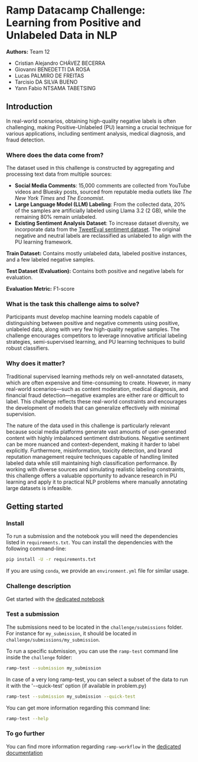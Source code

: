 # Ramp Datacamp Challenge: Learning from Positive and Unlabeled Data in NLP

**Authors:** Team 12
- Cristian Alejandro CHÁVEZ BECERRA
- Giovanni BENEDETTI DA ROSA
- Lucas PALMIRO DE FREITAS
- Tarcisio DA SILVA BUENO
- Yann Fabio NTSAMA TABETSING

## Introduction

In real-world scenarios, obtaining high-quality negative labels is often challenging, making Positive-Unlabeled (PU) learning a crucial technique for various applications, including sentiment analysis, medical diagnosis, and fraud detection.

### Where does the data come from?
The dataset used in this challenge is constructed by aggregating and processing text data from multiple sources:
- **Social Media Comments**: 15,000 comments are collected from YouTube videos and Bluesky posts, sourced from reputable media outlets like *The New York Times* and *The Economist*.
- **Large Language Model (LLM) Labeling**: From the collected data, 20% of the samples are artificially labeled using Llama 3.2 (2 GB), while the remaining 80% remain unlabeled.
- **Existing Sentiment Analysis Dataset**: To increase dataset diversity, we incorporate data from the [TweetEval sentiment dataset](https://github.com/cardiffnlp/tweeteval/tree/main/datasets/sentiment). The original negative and neutral labels are reclassified as unlabeled to align with the PU learning framework.

**Train Dataset:** Contains mostly unlabeled data, labeled positive instances, and a few labeled negative samples.

**Test Dataset (Evaluation):** Contains both positive and negative labels for evaluation. 

**Evaluation Metric:** F1-score

### What is the task this challenge aims to solve?
Participants must develop machine learning models capable of distinguishing between positive and negative comments using positive, unlabeled data, along with very few high-quality negative samples. The challenge encourages competitors to leverage innovative artificial labeling strategies, semi-supervised learning, and PU learning techniques to build robust classifiers.

### Why does it matter?
Traditional supervised learning methods rely on well-annotated datasets, which are often expensive and time-consuming to create. However, in many real-world scenarios—such as content moderation, medical diagnosis, and financial fraud detection—negative examples are either rare or difficult to label. This challenge reflects these real-world constraints and encourages the development of models that can generalize effectively with minimal supervision. 

The nature of the data used in this challenge is particularly relevant because social media platforms generate vast amounts of user-generated content with highly imbalanced sentiment distributions. Negative sentiment can be more nuanced and context-dependent, making it harder to label explicitly. Furthermore, misinformation, toxicity detection, and brand reputation management require techniques capable of handling limited labeled data while still maintaining high classification performance. By working with diverse sources and simulating realistic labeling constraints, this challenge offers a valuable opportunity to advance research in PU learning and apply it to practical NLP problems where manually annotating large datasets is infeasible.

## Getting started

### Install

To run a submission and the notebook you will need the dependencies listed
in `requirements.txt`. You can install the dependencies with the
following command-line:

```bash
pip install -U -r requirements.txt
```

If you are using `conda`, we provide an `environment.yml` file for similar
usage.

### Challenge description

Get started with the [dedicated notebook](challenge/sentiment_prediction_starting_kit.ipynb)

### Test a submission

The submissions need to be located in the `challenge/submissions` folder. For instance
for `my_submission`, it should be located in `challenge/submissions/my_submission`.

To run a specific submission, you can use the `ramp-test` command line inside the `challenge` folder:

```bash
ramp-test --submission my_submission
```
In case of a very long ramp-test, you can select a subset of the data to run it with
the '--quick-test' option (if available in problem.py)
```bash
ramp-test --submission my_submission --quick-test
```

You can get more information regarding this command line:

```bash
ramp-test --help
```

### To go further

You can find more information regarding `ramp-workflow` in the
[dedicated documentation](https://paris-saclay-cds.github.io/ramp-docs/ramp-workflow/stable/using_kits.html)
